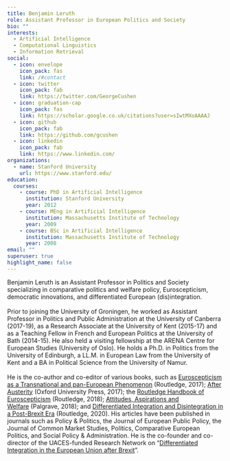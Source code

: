 ```yaml
---
title: Benjamin Leruth
role: Assistant Professor in European Politics and Society
bio: ""
interests:
  - Artificial Intelligence
  - Computational Linguistics
  - Information Retrieval
social:
  - icon: envelope
    icon_pack: fas
    link: /#contact
  - icon: twitter
    icon_pack: fab
    link: https://twitter.com/GeorgeCushen
  - icon: graduation-cap
    icon_pack: fas
    link: https://scholar.google.co.uk/citations?user=sIwtMXoAAAAJ
  - icon: github
    icon_pack: fab
    link: https://github.com/gcushen
  - icon: linkedin
    icon_pack: fab
    link: https://www.linkedin.com/
organizations:
  - name: Stanford University
    url: https://www.stanford.edu/
education:
  courses:
    - course: PhD in Artificial Intelligence
      institution: Stanford University
      year: 2012
    - course: MEng in Artificial Intelligence
      institution: Massachusetts Institute of Technology
      year: 2009
    - course: BSc in Artificial Intelligence
      institution: Massachusetts Institute of Technology
      year: 2008
email: ""
superuser: true
highlight_name: false
---
```

<!--StartFragment-->

Benjamin Leruth is an Assistant Professor in Politics and Society specializing in comparative politics and welfare policy, Euroscepticism, democratic innovations, and differentiated European (dis)integration.\
\
Prior to joining the University of Groningen, he worked as Assistant Professor in Politics and Public Administration at the University of Canberra (2017-19), as a Research Associate at the University of Kent (2015-17) and as a Teaching Fellow in French and European Politics at the University of Bath (2014-15). He also held a visiting fellowship at the ARENA Centre for European Studies (University of Oslo). He holds a Ph.D. in Politics from the University of Edinburgh, a LL.M. in European Law from the University of Kent and a BA in Political Science from the University of Namur.\
\
He is the co-author and co-editor of various books, such as [Euroscepticism as a Transnational and pan-European Phenomenon](https://www.routledge.com/Euroscepticism-as-a-Transnational-and-Pan-European-Phenomenon-The-Emergence/FitzGibbon-Leruth-Startin/p/book/9781138917651) (Routledge, 2017); [After Austerity](https://global.oup.com/academic/product/after-austerity-9780198790266?cc=gb&lang=en&) (Oxford University Press, 2017); the [Routledge Handbook of Euroscepticism](https://www.routledge.com/The-Routledge-Handbook-of-Euroscepticism/Startin-Usherwood-Leruth/p/book/9781138784741) (Routledge, 2018); [Attitudes, Aspirations and Welfare](https://www.palgrave.com/in/book/9783319757827) (Palgrave, 2018); and [Differentiated Integration and Disintegration in a Post-Brexit Era](https://www.routledge.com/Differentiated-Integration-and-Disintegration-in-a-Post-Brexit-Era-1st/Ganzle-Leruth-Trondal/p/book/9780367135300) (Routledge, 2020). His articles have been published in journals such as Policy & Politics, the Journal of European Public Policy, the Journal of Common Market Studies, Politics, Comparative European Politics, and Social Policy & Administration. He is the co-founder and co-director of the UACES-funded Research Network on “[Differentiated Integration in the European Union after Brexit](http://differentiated-integration.eu/)”.

<!--EndFragment-->